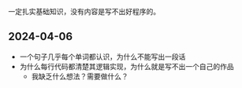 一定扎实基础知识，没有内容是写不出好程序的。


## 2024-04-06

- 一个句子几乎每个单词都认识，为什么不能写出一段话
- 为什么每行代码都清楚其逻辑实现，为什么就是写不出一个自己的作品
  - 我缺乏什么想法？需要做什么？